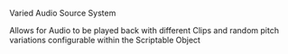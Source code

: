Varied Audio Source System

Allows for Audio to be played back with different Clips and random pitch variations configurable within the Scriptable Object